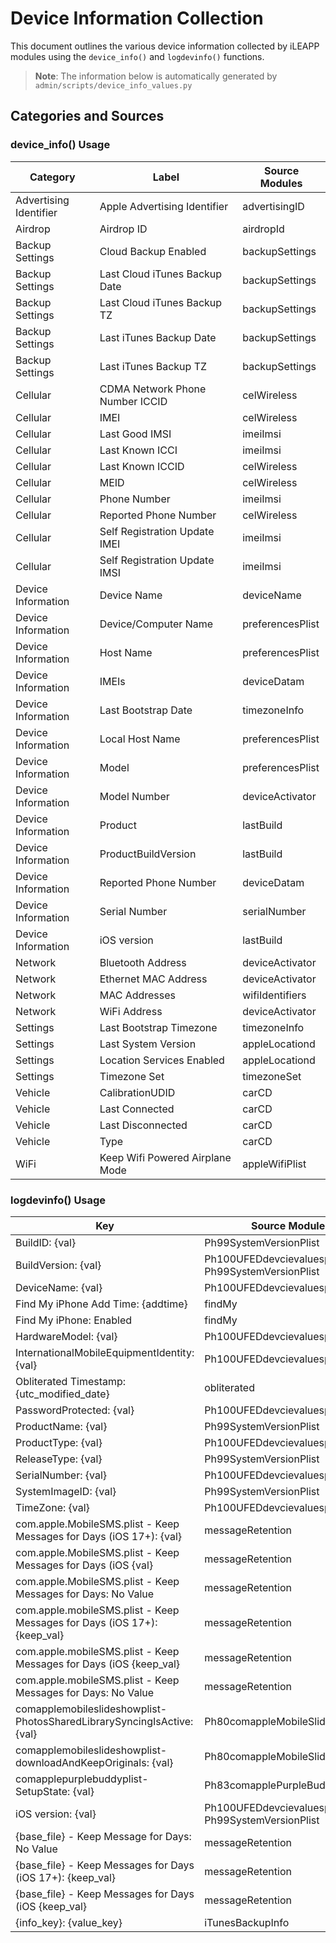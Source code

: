 # Device Information Collection

This document outlines the various device information collected by iLEAPP modules using the `device_info()` and `logdevinfo()` functions.

> **Note**: The information below is automatically generated by `admin/scripts/device_info_values.py`

## Categories and Sources

### device_info() Usage
<!-- DEVICE_INFO_START -->
| Category | Label | Source Modules |
|-----------|-------|----------------|
| Advertising Identifier | Apple Advertising Identifier | advertisingID |
| Airdrop | Airdrop ID | airdropId |
| Backup Settings | Cloud Backup Enabled | backupSettings |
| Backup Settings | Last Cloud iTunes Backup Date | backupSettings |
| Backup Settings | Last Cloud iTunes Backup TZ | backupSettings |
| Backup Settings | Last iTunes Backup Date | backupSettings |
| Backup Settings | Last iTunes Backup TZ | backupSettings |
| Cellular | CDMA Network Phone Number ICCID | celWireless |
| Cellular | IMEI | celWireless |
| Cellular | Last Good IMSI | imeiImsi |
| Cellular | Last Known ICCI | imeiImsi |
| Cellular | Last Known ICCID | celWireless |
| Cellular | MEID | celWireless |
| Cellular | Phone Number | imeiImsi |
| Cellular | Reported Phone Number | celWireless |
| Cellular | Self Registration Update IMEI | imeiImsi |
| Cellular | Self Registration Update IMSI | imeiImsi |
| Device Information | Device Name | deviceName |
| Device Information | Device/Computer Name | preferencesPlist |
| Device Information | Host Name | preferencesPlist |
| Device Information | IMEIs | deviceDatam |
| Device Information | Last Bootstrap Date | timezoneInfo |
| Device Information | Local Host Name | preferencesPlist |
| Device Information | Model | preferencesPlist |
| Device Information | Model Number | deviceActivator |
| Device Information | Product | lastBuild |
| Device Information | ProductBuildVersion | lastBuild |
| Device Information | Reported Phone Number | deviceDatam |
| Device Information | Serial Number | serialNumber |
| Device Information | iOS version | lastBuild |
| Network | Bluetooth Address | deviceActivator |
| Network | Ethernet MAC Address | deviceActivator |
| Network | MAC Addresses | wifiIdentifiers |
| Network | WiFi Address | deviceActivator |
| Settings | Last Bootstrap Timezone | timezoneInfo |
| Settings | Last System Version | appleLocationd |
| Settings | Location Services Enabled | appleLocationd |
| Settings | Timezone Set | timezoneSet |
| Vehicle | CalibrationUDID | carCD |
| Vehicle | Last Connected | carCD |
| Vehicle | Last Disconnected | carCD |
| Vehicle | Type | carCD |
| WiFi | Keep Wifi Powered Airplane Mode | appleWifiPlist |
<!-- DEVICE_INFO_END -->

### logdevinfo() Usage
<!-- LOGDEVINFO_START -->
| Key | Source Modules |
|-----|----------------|
| BuildID: {val} | Ph99SystemVersionPlist |
| BuildVersion: {val} | Ph100UFEDdevcievaluesplist, Ph99SystemVersionPlist |
| DeviceName: {val} | Ph100UFEDdevcievaluesplist |
| Find My iPhone Add Time: {addtime} | findMy |
| Find My iPhone: Enabled | findMy |
| HardwareModel: {val} | Ph100UFEDdevcievaluesplist |
| InternationalMobileEquipmentIdentity: {val} | Ph100UFEDdevcievaluesplist |
| Obliterated Timestamp: {utc_modified_date} | obliterated |
| PasswordProtected: {val} | Ph100UFEDdevcievaluesplist |
| ProductName: {val} | Ph99SystemVersionPlist |
| ProductType: {val} | Ph100UFEDdevcievaluesplist |
| ReleaseType: {val} | Ph99SystemVersionPlist |
| SerialNumber: {val} | Ph100UFEDdevcievaluesplist |
| SystemImageID: {val} | Ph99SystemVersionPlist |
| TimeZone: {val} | Ph100UFEDdevcievaluesplist |
| com.apple.MobileSMS.plist - Keep Messages for Days (iOS 17+): {val} | messageRetention |
| com.apple.MobileSMS.plist - Keep Messages for Days (iOS {val} | messageRetention |
| com.apple.MobileSMS.plist - Keep Messages for Days: No Value | messageRetention |
| com.apple.mobileSMS.plist - Keep Messages for Days (iOS 17+): {keep_val} | messageRetention |
| com.apple.mobileSMS.plist - Keep Messages for Days (iOS {keep_val} | messageRetention |
| com.apple.mobileSMS.plist - Keep Messages for Days: No Value | messageRetention |
| comapplemobileslideshowplist-PhotosSharedLibrarySyncingIsActive: {val} | Ph80comappleMobileSlideShowPlist |
| comapplemobileslideshowplist-downloadAndKeepOriginals: {val} | Ph80comappleMobileSlideShowPlist |
| comapplepurplebuddyplist-SetupState: {val} | Ph83comapplePurpleBuddyPlist |
| iOS version: {val} | Ph100UFEDdevcievaluesplist, Ph99SystemVersionPlist |
| {base_file} - Keep Message for Days: No Value | messageRetention |
| {base_file} - Keep Messages for Days (iOS 17+): {keep_val} | messageRetention |
| {base_file} - Keep Messages for Days (iOS {keep_val} | messageRetention |
| {info_key}: {value_key} | iTunesBackupInfo |
<!-- LOGDEVINFO_END -->

